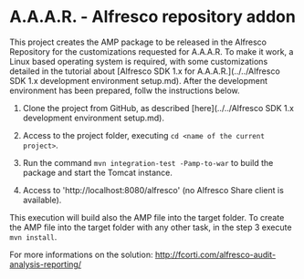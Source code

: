 A.A.A.R. - Alfresco repository addon
===

This project creates the AMP package to be released in the Alfresco Repository for the customizations requested for A.A.A.R.
To make it work, a Linux based operating system is required, with some customizations detailed in the tutorial about [Alfresco SDK 1.x for A.A.A.R.](../../Alfresco SDK 1.x development environment setup.md).
After the development environment has been prepared, follw the instructions below.

1) Clone the project from GitHub, as described [here](../../Alfresco SDK 1.x development environment setup.md).

2) Access to the project folder, executing `cd <name of the current project>`. 

3) Run the command `mvn integration-test -Pamp-to-war` to build the package and start the Tomcat instance.

4) Access to 'http://localhost:8080/alfresco' (no Alfresco Share client is available).

This execution will build also the AMP file into the target folder.
To create the AMP file into the target folder with any other task, in the step 3 execute `mvn install`.

For more informations on the solution:
http://fcorti.com/alfresco-audit-analysis-reporting/
